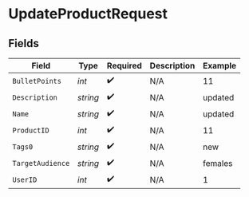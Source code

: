 # UpdateProductRequest


## Fields

| Field              | Type               | Required           | Description        | Example            |
| ------------------ | ------------------ | ------------------ | ------------------ | ------------------ |
| `BulletPoints`     | *int*              | :heavy_check_mark: | N/A                | 11                 |
| `Description`      | *string*           | :heavy_check_mark: | N/A                | updated            |
| `Name`             | *string*           | :heavy_check_mark: | N/A                | updated            |
| `ProductID`        | *int*              | :heavy_check_mark: | N/A                | 11                 |
| `Tags0`            | *string*           | :heavy_check_mark: | N/A                | new                |
| `TargetAudience`   | *string*           | :heavy_check_mark: | N/A                | females            |
| `UserID`           | *int*              | :heavy_check_mark: | N/A                | 1                  |